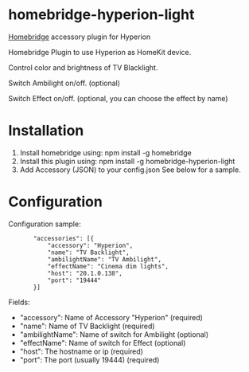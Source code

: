 # homebridge-hyperion-light
[Homebridge](https://github.com/nfarina/homebridge) accessory plugin for Hyperion

Homebridge Plugin to use Hyperion as HomeKit device.
  
Control color and brightness of TV Blacklight.

Switch Ambilight on/off. (optional)

Switch Effect on/off. (optional, you can choose the effect by name)

# Installation

1. Install homebridge using: npm install -g homebridge
2. Install this plugin using: npm install -g homebridge-hyperion-light
3. Add Accessory (JSON) to your config.json See below for a sample.

# Configuration

Configuration sample:

 ```
        "accessories": [{
            "accessory": "Hyperion",
            "name": "TV Backlight",
            "ambilightName": "TV Ambilight",
            "effectName": "Cinema dim lights",
            "host": "20.1.0.138",
            "port": "19444"
        }]
```

Fields:

* "accessory": Name of Accessory "Hyperion" (required)
* "name": Name of TV Backlight (required)
* "ambilightName": Name of switch for Ambilight (optional)
* "effectName": Name of switch for Effect (optional)
* "host": The hostname or ip (required)
* "port": The port (usually 19444) (required)
